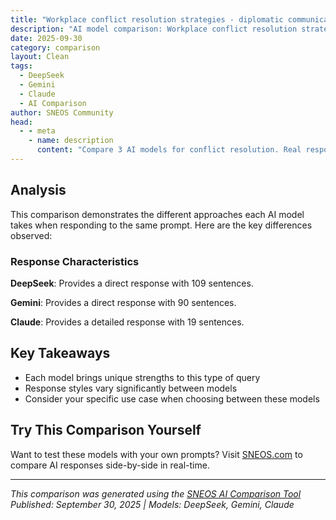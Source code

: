 ```yaml
---
title: "Workplace conflict resolution strategies - diplomatic communication"
description: "AI model comparison: Workplace conflict resolution strategies - diplomatic communication..."
date: 2025-09-30
category: comparison
layout: Clean
tags:
  - DeepSeek
  - Gemini
  - Claude
  - AI Comparison
author: SNEOS Community
head:
  - - meta
    - name: description
      content: "Compare 3 AI models for conflict resolution. Real responses from DeepSeek, Gemini, Claude with detailed analysis."
---
```


<ChatComparison
  title="Workplace conflict resolution strategies - diplomatic communication"
  prompt="Workplace conflict resolution strategies - diplomatic communication"
  :responses='{
    "DeepSeek": "Of course. Diplomatic communication is the cornerstone of resolving workplace conflict effectively. It\u2019s not about avoiding the issue, but about addressing it in a way that preserves relationships, respects all parties, and finds a sustainable solution.\n\nHere is a comprehensive guide to workplace conflict resolution strategies, with a special focus on the art of diplomatic communication.\n\n---\n\n### **The Foundation: Mindset Before Method**\n\nBefore you even open your mouth, your mindset is critical. Approach the conversation with these principles:\n\n1.  **Assume Good Intent:** Start from the belief that the other person is not intentionally trying to cause harm. They likely have a different perspective, are under pressure, or are unaware of the impact of their actions.\n2.  **Focus on the Issue, Not the Person:** The goal is to solve a problem, not to defeat a person. Separate the behavior from the individual.\n3.  **Seek to Understand, Then to Be Understood:** This is the golden rule. Your first job is to listen and comprehend the other side fully.\n4.  **Maintain Professional Respect:** Regardless of personal feelings, commit to treating the other person with professional courtesy and respect.\n\n---\n\n### **The Diplomatic Communication Toolkit: Key Phrases and Techniques**\n\nThese are the practical, verbal tools you can use to de-escalate tension and foster collaboration.\n\n#### **1. Use \u0022I\u0022 Statements (The Anti-Blame Language)**\nThis is the most powerful tool in your arsenal. It expresses your feelings without sounding accusatory.\n\n*   **Instead of:** \u0022You never meet the deadlines. You\u0027re making us look bad.\u0022\n*   **Diplomatic Version:** **\u0022I feel concerned** when I don\u0027t receive the data by the deadline, **because** it puts our project timeline at risk.\u0022\n\n**Formula:** **\u0022I feel [emotion] when you [specific behavior] because [impact on you/the team].\u0022**\n\n#### **2. Frame with Open-Ended, Curious Questions**\nAvoid \u0022yes/no\u0022 questions that can shut down conversation. Ask questions that invite explanation.\n\n*   **Instead of:** \u0022Did you even read the brief?\u0022\n*   **Diplomatic Version:** **\u0022Can you help me understand your approach to the brief?\u0022** or **\u0022What was your thought process when you started this task?\u0022**\n\n#### **3. Validate Their Perspective (Without Necessarily Agreeing)**\nShowing you hear them makes them more likely to listen to you.\n\n*   **Phrases to use:**\n    *   \u0022I can see how you might see it that way.\u0022\n    *   \u0022It makes sense that you\u0027d feel frustrated, given the tight deadlines.\u0022\n    *   \u0022So, if I\u0027m understanding you correctly, you feel that...\u0022\n\n#### **4. Use Softening Language**\nThis introduces a difficult topic in a less confrontational way.\n\n*   **Phrases to use:**\n    *   \u0022I might be missing something here, but...\u0022\n    *   \u0022Perhaps I misunderstood. Could we revisit...?\u0022\n    *   \u0022I have a different perspective on this. Would you be open to hearing it?\u0022\n\n#### **5. Focus on Common Goals and Shared Interests**\nRedirect the energy from \u0022me vs. you\u0022 to \u0022us vs. the problem.\u0022\n\n*   **Phrases to use:**\n    *   \u0022It seems like we both want this project to succeed. How can we get there together?\u0022\n    *   \u0022Our shared goal is a positive outcome for the client. Let\u0027s find a path that achieves that.\u0022\n    *   \u0022We\u0027re on the same team. Let\u0027s figure out a solution that works for both of us.\u0022\n\n---\n\n### **A Step-by-Step Strategy for a Diplomatic Conflict Resolution Conversation**\n\n**Step 1: Prepare Privately**\n*   **Clarify the Issue:** What exactly is the problem? What is your desired outcome?\n*   **Manage Your Emotions:** Don\u0027t go in angry. Take a walk, breathe deeply.\n*   **Choose Time \u0026 Place:** Schedule a private, neutral meeting. Don\u0027t ambush someone in the hallway.\n\n**Step 2: Open the Conversation Calmly**\n*   Start by stating your positive intent.\n    *   *\u0022Thanks for making the time to talk. I value our working relationship and wanted to discuss [the issue] so we can get on the same page.\u0022*\n\n**Step 3: State Your Perspective Using Diplomatic Tools**\n*   Use your \u0022I\u0022 statements. Be specific, factual, and brief.\n    *   *\u0022I felt concerned after the meeting when my report was described as incomplete in front of the client, because it impacted the team\u0027s credibility.\u0022*\n\n**Step 4: Invite Their Perspective and Listen Actively**\n*   This is the most crucial step. Be quiet and truly listen.\n    *   *\u0022I\u2019d really like to understand your point of view on what happened.\u0022*\n*   **Practice Active Listening:**\n    *   **Don\u0027t interrupt.**\n    *   **Nod and use minimal encouragers** (\u0022I see,\u0022 \u0022Go on\u0022).\n    *   **Paraphrase** to confirm understanding. *\u0022So, from your side, you were trying to clarify the data quickly and didn\u0027t intend to undermine the work?\u0022*\n\n**Step 5: Identify the Root Cause and Find Common Ground**\n*   Discuss the underlying reasons. Is it a process issue? A communication gap? A resource constraint?\n*   Acknowledge any points of agreement. *\u0022I think we can both agree that the client\u0027s satisfaction is the top priority.\u0022*\n\n**Step 6: Brainstorm Solutions Together**\n*   Shift from the past (the problem) to the future (the solution).\n    *   *\u0022What ideas do you have for how we can prevent this in the future?\u0022*\n    *   *\u0022How about if we agree to sync up for 5 minutes before client calls to align on the data?\u0022*\n*   Aim for a win-win solution, not a compromise where both lose.\n\n**Step 7: Agree on a Clear Path Forward**\n*   Be specific about who will do what, and by when.\n    *   *\u0022So, to confirm, I will send you the draft report by 3 PM on Thursday, and you\u0027ll provide feedback before the Friday call. Does that work for you?\u0022*\n\n**Step 8: Conclude on a Positive Note**\n*   Thank them for their time and willingness to talk.\n    *   *\u0022I really appreciate you having this conversation with me. I feel much better about us moving forward as a team.\u0022*\n\n---\n\n### **What to Avoid: The Diplomacy Killers**\n\n*   **Absolute Language:** \u0022You **always**...\u0022 / \u0022You **never**...\u0022\n*   **Blaming and Accusing:** Starting sentences with \u0022You...\u0022\n*   **Sarcasm and Condescension:** This instantly destroys trust.\n*   **Interrupting:** It signals that you don\u0027t value what they have to say.\n*   **Bringing Up the Past:** Stick to the current, specific issue. Don\u0027t air old grievances.\n*   **Making Assumptions:** About their intentions, feelings, or knowledge.\n\nBy mastering these diplomatic communication strategies, you transform conflict from a destructive force into an opportunity for better understanding, improved processes, and stronger professional relationships.",
    "Gemini": "Diplomatic communication is a powerful tool for navigating and resolving workplace conflicts. It focuses on building bridges, finding common ground, and preserving relationships, even when disagreements arise. Here\u0027s a breakdown of diplomatic communication strategies for workplace conflict resolution:\n\n**Core Principles of Diplomatic Communication:**\n\n*   **Respectful and Empathetic Language:**  Using courteous and considerate language, even when you disagree, is paramount. Focus on understanding the other person\u0027s perspective.\n*   **Active Listening:** Pay close attention to what the other person is saying, both verbally and nonverbally. Ask clarifying questions to ensure you understand their point of view.\n*   **Objectivity and Fairness:**  Strive to present your arguments in a factual and unbiased manner. Avoid personal attacks or generalizations.\n*   **Constructive Feedback:** When offering criticism, frame it in a way that is helpful and focuses on solutions, rather than blame.\n*   **Finding Common Ground:**  Identify areas of agreement and build upon them to find mutually acceptable solutions.\n*   **Maintaining Composure:**  Stay calm and professional, even when the conversation becomes heated. Avoid raising your voice or using inflammatory language.\n*   **Focus on the Issue, Not the Person:** Separate the person from the problem. Focus on resolving the conflict at hand, rather than attacking the other person\u0027s character.\n\n**Specific Strategies for Diplomatic Conflict Resolution:**\n\n1.  **Initiate a Private Conversation:**\n\n    *   **Timing:** Choose a time and place where you can both speak freely and without interruption.\n    *   **Approach:** Start by acknowledging the conflict and expressing your desire to resolve it. For example:\n        *   \u0022I\u0027ve noticed some tension between us, and I\u0027d like to talk about it to find a solution that works for both of us.\u0022\n        *   \u0022I value our working relationship, and I want to address this issue so we can continue to collaborate effectively.\u0022\n\n2.  **Active Listening and Empathetic Understanding:**\n\n    *   **Listen Attentively:** Pay close attention to what the other person is saying, both verbally and nonverbally.\n    *   **Ask Clarifying Questions:** \u0022Can you tell me more about what happened from your perspective?\u0022  \u0022I want to make sure I understand. Are you saying...?\u0022\n    *   **Summarize and Reflect:**  \u0022So, if I understand correctly, you\u0027re feeling frustrated because... Is that accurate?\u0022 This demonstrates that you\u0027re listening and trying to understand.\n    *   **Acknowledge Their Feelings:** \u0022I can understand why you might feel that way.\u0022  \u0022That sounds like a difficult situation.\u0022  (Acknowledge the feeling, not necessarily agreement with the viewpoint).\n\n3.  **Express Your Perspective Diplomatically:**\n\n    *   **Use \u0022I\u0022 Statements:** Focus on your own feelings and experiences, rather than blaming the other person.\n        *   Instead of: \u0022You always interrupt me in meetings!\u0022\n        *   Try: \u0022I feel frustrated when I\u0027m interrupted during meetings because it makes it difficult for me to share my ideas.\u0022\n    *   **Be Specific and Provide Examples:** Vague complaints are difficult to address. Provide concrete examples of the behaviors or situations that are causing conflict.\n    *   **Avoid Absolutes:**  Words like \u0022always\u0022 and \u0022never\u0022 can escalate the situation.\n    *   **Frame Your Concerns as Needs:**  Instead of complaining about what you don\u0027t like, express what you need to be more effective or satisfied.  \u0022I need clear deadlines on projects so I can prioritize my work effectively.\u0022\n\n4.  **Focus on Shared Goals and Interests:**\n\n    *   **Identify Common Ground:** Look for areas where you both agree or have similar goals.  \u0022We both want this project to be successful, and I think we can work together to make that happen.\u0022\n    *   **Highlight the Benefits of Resolution:** \u0022If we can resolve this issue, it will improve our teamwork and make us both more productive.\u0022\n\n5.  **Brainstorm Solutions Collaboratively:**\n\n    *   **Open-Ended Questions:** \u0022What are some possible solutions that you can see?\u0022 \u0022What would be a fair resolution to this situation?\u0022\n    *   **Suggest Options, Not Demands:** \u0022One option might be...,\u0022  \u0022Another possibility could be...\u0022\n    *   **Be Willing to Compromise:**  Conflict resolution often requires both parties to make concessions. Be prepared to give something up in order to reach a mutually acceptable agreement.\n\n6.  **Document the Agreement:**\n\n    *   **Summarize the agreed-upon solutions:** Ensure both parties are clear on the actions they will take.\n    *   **Follow Up:** Schedule a time to check in and make sure the agreed-upon solutions are working.\n\n**Important Considerations:**\n\n*   **Organizational Culture:**  Be mindful of your company\u0027s culture and adapt your communication style accordingly.\n*   **Power Dynamics:**  Be aware of any power imbalances between you and the other person and adjust your approach accordingly.\n*   **Third-Party Mediation:** If you are unable to resolve the conflict on your own, consider seeking the help of a neutral third party, such as a mediator or HR representative.\n*   **Practice and Preparation:**  Diplomatic communication is a skill that can be developed with practice.  Think through potential conflict scenarios and rehearse how you might respond diplomatically.\n\n**Examples of Diplomatic Phrases:**\n\n*   \u0022I understand your perspective.\u0022\n*   \u0022Help me understand...\u0022\n*   \u0022I see it differently, but I respect your opinion.\u0022\n*   \u0022Let\u0027s find a solution that works for both of us.\u0022\n*   \u0022What are your thoughts on...?\u0022\n*   \u0022I appreciate your willingness to discuss this.\u0022\n*   \u0022That\u0027s a valid point.\u0022\n*   \u0022Perhaps we could try...\u0022\n*   \u0022My intention is not to...\u0022\n*   \u0022I\u0027d like to suggest...\u0022\n\nBy consistently applying these diplomatic communication strategies, you can create a more positive and productive work environment, resolve conflicts effectively, and maintain healthy working relationships. Remember that patience, empathy, and a genuine desire to find common ground are essential for successful conflict resolution.\n",
    "Claude": "# Workplace Conflict Resolution: Diplomatic Communication Strategies\n\n## Core Principles of Diplomatic Communication\n\n### **Active Listening**\n- Give full attention without interrupting\n- Use reflective listening (\u0022What I hear you saying is...\u0022)\n- Ask clarifying questions to understand underlying concerns\n- Acknowledge emotions without necessarily agreeing with positions\n\n### **Neutral Language**\n- Use \u0022I\u0022 statements instead of \u0022you\u0022 accusations\n- Focus on specific behaviors rather than character traits\n- Avoid absolutes like \u0022always\u0022 or \u0022never\u0022\n- Choose objective, fact-based descriptions\n\n## Step-by-Step Conflict Resolution Process\n\n### **1. Preparation Phase**\n- **Cool-down period**: Address conflicts when emotions are manageable\n- **Private setting**: Choose neutral, comfortable space\n- **Clear objectives**: Define what successful resolution looks like\n- **Documentation**: Have relevant facts and examples ready\n\n### **2. Opening the Conversation**\n\u0060\u0060\u0060\nExample opening: \u0022I\u0027d like to discuss the project timeline situation. \nI value our working relationship and want to find a solution that works for both of us.\u0022\n\u0060\u0060\u0060\n\n### **3. Exploration Phase**\n- **Identify root causes**: Look beyond surface-level disagreements\n- **Separate positions from interests**: Ask \u0022What\u0027s most important to you here?\u0022\n- **Find common ground**: Highlight shared goals and values\n- **Map different perspectives**: Ensure all viewpoints are understood\n\n## Key Diplomatic Techniques\n\n### **Reframing**\nTransform negative statements into constructive ones:\n- Instead of: \u0022You\u0027re always late with reports\u0022\n- Try: \u0022Meeting our reporting deadlines would help the whole team stay on track\u0022\n\n### **Bridge-Building Language**\n- \u0022Help me understand your perspective...\u0022\n- \u0022What would need to happen for this to work for you?\u0022\n- \u0022I can see how you might view it that way...\u0022\n- \u0022Let\u0027s explore options that could address both our concerns\u0022\n\n### **De-escalation Tactics**\n- **Pause and breathe** when tensions rise\n- **Lower your voice** to encourage calmer response\n- **Acknowledge valid points** even amid disagreement\n- **Redirect to solutions**: \u0022How can we move forward constructively?\u0022\n\n## Common Workplace Conflict Scenarios\n\n### **Resource Competition**\n- Focus on organizational priorities\n- Explore creative resource-sharing solutions\n- Involve supervisors for guidance on allocation decisions\n- Document agreements clearly\n\n### **Communication Style Differences**\n- Discuss preferred communication methods openly\n- Establish clear expectations for response times\n- Create structured check-in processes\n- Respect different working styles while meeting shared goals\n\n### **Role Boundary Disputes**\n- Reference job descriptions and organizational charts\n- Clarify decision-making authority\n- Establish protocols for overlapping responsibilities\n- Involve HR or management when needed\n\n## Advanced Diplomatic Strategies\n\n### **The \u0022Yes, And\u0022 Approach**\nBuild on others\u0027 ideas rather than immediately opposing:\n- \u0022Yes, meeting the deadline is crucial, and we might need additional resources to do it well\u0022\n\n### **Strategic Concessions**\n- Identify low-cost concessions you can make\n- Ask for reciprocal flexibility\n- Focus on long-term relationship building\n\n### **Third-Party Mediation**\nWhen direct communication isn\u0027t working:\n- HR representatives\n- Neutral supervisors\n- Professional mediators\n- Employee assistance programs\n\n## Follow-Up and Prevention\n\n### **Document Agreements**\n- Summarize agreed-upon solutions\n- Set clear timelines and responsibilities\n- Schedule follow-up check-ins\n- Share documentation with relevant parties\n\n### **Relationship Maintenance**\n- Check in regularly on working relationships\n- Address small issues before they escalate\n- Celebrate collaborative successes\n- Continue building trust through consistent actions\n\n### **System Improvements**\n- Identify organizational factors that contributed to conflict\n- Suggest process improvements to prevent similar issues\n- Share lessons learned with team leadership\n- Advocate for better communication structures\n\n## Red Flags: When to Escalate\n\nInvolve management or HR when conflicts involve:\n- Harassment or discrimination\n- Threats or aggressive behavior\n- Violation of company policies\n- Persistent patterns despite good-faith efforts\n- Impact on team productivity or morale\n\n## Practice Scenarios\n\nConsider role-playing these situations:\n- Disagreement over project approaches\n- Workload distribution conflicts\n- Communication preference clashes\n- Credit and recognition disputes\n- Personality conflicts affecting team dynamics\n\n**Remember**: Diplomatic communication is a skill that improves with practice. Focus on building relationships while addressing legitimate concerns, and always keep organizational goals in mind."
  }'
  published-date="12:39"
/>

## Analysis

This comparison demonstrates the different approaches each AI model takes when responding to the same prompt. Here are the key differences observed:

### Response Characteristics

**DeepSeek**: Provides a direct response with 109 sentences. 

**Gemini**: Provides a direct response with 90 sentences. 

**Claude**: Provides a detailed response with 19 sentences. 

## Key Takeaways

- Each model brings unique strengths to this type of query
- Response styles vary significantly between models
- Consider your specific use case when choosing between these models

## Try This Comparison Yourself

Want to test these models with your own prompts? Visit [SNEOS.com](https://sneos.com) to compare AI responses side-by-side in real-time.

---

*This comparison was generated using the [SNEOS AI Comparison Tool](https://sneos.com)*
*Published: September 30, 2025 | Models: DeepSeek, Gemini, Claude*
